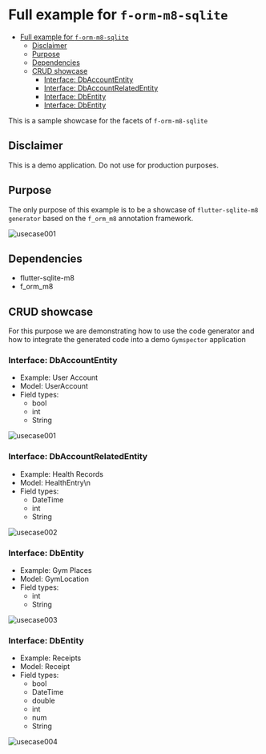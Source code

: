 # Full example for `f-orm-m8-sqlite` 

- [Full example for `f-orm-m8-sqlite`](#full-example-for-f-orm-m8-sqlite)
  - [Disclaimer](#disclaimer)
  - [Purpose](#purpose)
  - [Dependencies](#dependencies)
  - [CRUD showcase](#crud-showcase)
    - [Interface: DbAccountEntity](#interface-dbaccountentity)
    - [Interface: DbAccountRelatedEntity](#interface-dbaccountrelatedentity)
    - [Interface: DbEntity](#interface-dbentity)
    - [Interface: DbEntity](#interface-dbentity-1)

This is a sample showcase for the facets of `f-orm-m8-sqlite`

## Disclaimer

This is a demo application. Do not use for production purposes.

## Purpose

The only purpose of this example is to be a showcase of `flutter-sqlite-m8 generator` based on the `f_orm_m8` annotation framework.

![usecase001](docs/usecase000-320.gif)

## Dependencies

* flutter-sqlite-m8
* f_orm_m8

## CRUD showcase

For this purpose we are demonstrating how to use the code generator and how to integrate the generated code into a demo `Gymspector` application


### Interface: DbAccountEntity

* Example: User Account
* Model: UserAccount
* Field types: 
  * bool
  * int
  * String

![usecase001](docs/usecase001-320.gif)


### Interface: DbAccountRelatedEntity

* Example: Health Records
* Model: HealthEntry\n
* Field types: 
  * DateTime
  * int
  * String   

![usecase002](docs/usecase002-320.gif)

### Interface: DbEntity

* Example: Gym Places
* Model: GymLocation
* Field types: 
  * int
  * String

![usecase003](docs/usecase003-320.gif)

### Interface: DbEntity

* Example: Receipts
* Model: Receipt
* Field types: 
  * bool
  * DateTime
  * double
  * int
  * num
  * String

![usecase004](docs/usecase004-320.gif)